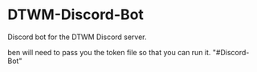 # DTWM-Discord-Bot
Discord bot for the DTWM Discord server.

ben will need to pass you the token file so that you can run it.
"#Discord-Bot" 
